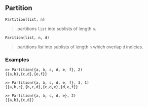 ## Partition

``` 
Partition(list, n)
``` 
> partitions `list` into sublists of length `n`.

``` 
Parition(list, n, d)
``` 
> partitions $list$ into sublists of length `n` which overlap `d` indicies.

### Examples
``` 
>> Partition({a, b, c, d, e, f}, 2)
{{a,b},{c,d},{e,f}}
 
>> Partition({a, b, c, d, e, f}, 3, 1)
{{a,b,c},{b,c,d},{c,d,e},{d,e,f}} 
 
>> Partition({a, b, c, d, e}, 2)
{{a,b},{c,d}}
``` 